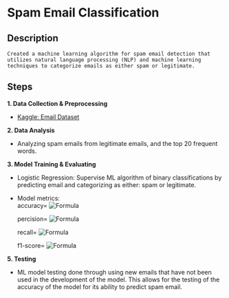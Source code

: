 # Spam Email Classification


## Description
```
Created a machine learning algorithm for spam email detection that utilizes natural language processing (NLP) and machine learning techniques to categorize emails as either spam or legitimate.
```

## Steps

  **1. Data Collection & Preprocessing**
  - [Kaggle: Email Dataset](https://www.kaggle.com/datasets/jackksoncsie/spam-email-dataset?resource=download)

  **2. Data Analysis**
  - Analyzing spam emails from legitimate emails, and the top 20 frequent words.
  
  **3. Model Training & Evaluating** 
  - Logistic Regression: Supervise ML algorithm of binary classifications by predicting email and         categorizing as either: spam or legitimate.
  -  Model metrics:\
       accuracy= ![Formula](https://latex.codecogs.com/svg.image?\frac{TP&plus;TN}{TP&plus;TN&plus;FP&plus;FN}) 

      percision= ![Formula](https://latex.codecogs.com/svg.image?\frac{TP}{TP&plus;FP}) 

     recall= ![Formula](https://latex.codecogs.com/svg.image?\frac{TP}{TP&plus;FN}) 

     f1-score= ![Formula](https://latex.codecogs.com/svg.image?\frac{2\times&space;precision\times&space;recall}{precision&plus;recall})


  **5. Testing**
  - ML model testing done through using new emails that have not been used in the development of the model. This allows for the testing of the accuracy of the model for its ability to predict spam email.  

